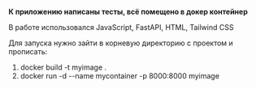 **К приложению написаны тесты, всё помещено в докер контейнер**

В работе использовался JavaScript, FastAPI, HTML, Tailwind CSS

Для запуска нужно зайти в корневую директорию с проектом и прописать:
1) docker build -t myimage . 
2) docker run -d --name mycontainer -p 8000:8000 myimage
